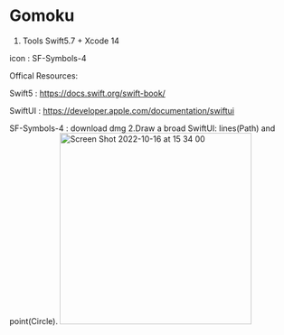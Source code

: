 # Gomoku
1. Tools
Swift5.7 + Xcode 14

icon : SF-Symbols-4

Offical Resources:

Swift5 : https://docs.swift.org/swift-book/

SwiftUI : https://developer.apple.com/documentation/swiftui

SF-Symbols-4 : download dmg
2.Draw a broad
SwiftUI: lines(Path) and point(Circle).
<img width="339" alt="Screen Shot 2022-10-16 at 15 34 00" src="https://user-images.githubusercontent.com/100770743/196061652-38b8b9ec-32dd-42d3-9337-ce61c50d8e04.png">
